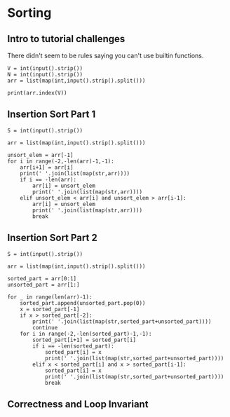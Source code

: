 # Sorting

## Intro to tutorial challenges

There didn't seem to be rules saying you can't use builtin functions.
```
V = int(input().strip())
N = int(input().strip())
arr = list(map(int,input().strip().split()))

print(arr.index(V))
```

## Insertion Sort Part 1

```
S = int(input().strip())

arr = list(map(int,input().strip().split()))

unsort_elem = arr[-1]
for i in range(-2,-len(arr)-1,-1):
    arr[i+1] = arr[i]
    print(' '.join(list(map(str,arr))))
    if i == -len(arr):
        arr[i] = unsort_elem
        print(' '.join(list(map(str,arr))))
    elif unsort_elem < arr[i] and unsort_elem > arr[i-1]:
        arr[i] = unsort_elem
        print(' '.join(list(map(str,arr))))
        break
```

## Insertion Sort Part 2

```
S = int(input().strip())

arr = list(map(int,input().strip().split()))

sorted_part = arr[0:1]
unsorted_part = arr[1:]

for _ in range(len(arr)-1):
    sorted_part.append(unsorted_part.pop(0))
    x = sorted_part[-1]
    if x > sorted_part[-2]:
        print(' '.join(list(map(str,sorted_part+unsorted_part))))
        continue
    for i in range(-2,-len(sorted_part)-1,-1):
        sorted_part[i+1] = sorted_part[i]
        if i == -len(sorted_part):
            sorted_part[i] = x
            print(' '.join(list(map(str,sorted_part+unsorted_part))))
        elif x < sorted_part[i] and x > sorted_part[i-1]:
            sorted_part[i] = x
            print(' '.join(list(map(str,sorted_part+unsorted_part))))
            break
```

## Correctness and Loop Invariant

```

```

## 
